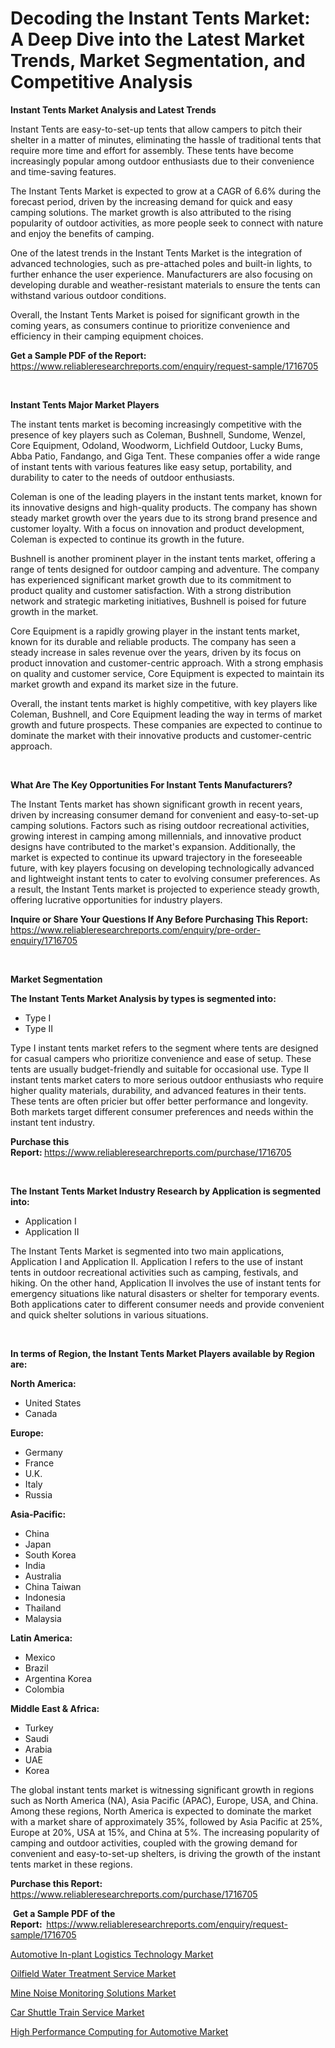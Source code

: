 <p><h1>Decoding the Instant Tents Market: A Deep Dive into the Latest Market Trends, Market Segmentation, and Competitive Analysis</h1></p><p><strong>Instant Tents Market Analysis and Latest Trends</strong></p>
<p><p>Instant Tents are easy-to-set-up tents that allow campers to pitch their shelter in a matter of minutes, eliminating the hassle of traditional tents that require more time and effort for assembly. These tents have become increasingly popular among outdoor enthusiasts due to their convenience and time-saving features.</p><p>The Instant Tents Market is expected to grow at a CAGR of 6.6% during the forecast period, driven by the increasing demand for quick and easy camping solutions. The market growth is also attributed to the rising popularity of outdoor activities, as more people seek to connect with nature and enjoy the benefits of camping.</p><p>One of the latest trends in the Instant Tents Market is the integration of advanced technologies, such as pre-attached poles and built-in lights, to further enhance the user experience. Manufacturers are also focusing on developing durable and weather-resistant materials to ensure the tents can withstand various outdoor conditions.</p><p>Overall, the Instant Tents Market is poised for significant growth in the coming years, as consumers continue to prioritize convenience and efficiency in their camping equipment choices.</p></p>
<p><strong>Get a Sample PDF of the Report:&nbsp;</strong> <a href="https://www.reliableresearchreports.com/enquiry/request-sample/1716705">https://www.reliableresearchreports.com/enquiry/request-sample/1716705</a></p>
<p>&nbsp;</p>
<p><strong>Instant Tents Major Market Players</strong></p>
<p><p>The instant tents market is becoming increasingly competitive with the presence of key players such as Coleman, Bushnell, Sundome, Wenzel, Core Equipment, Odoland, Woodworm, Lichfield Outdoor, Lucky Bums, Abba Patio, Fandango, and Giga Tent. These companies offer a wide range of instant tents with various features like easy setup, portability, and durability to cater to the needs of outdoor enthusiasts.</p><p>Coleman is one of the leading players in the instant tents market, known for its innovative designs and high-quality products. The company has shown steady market growth over the years due to its strong brand presence and customer loyalty. With a focus on innovation and product development, Coleman is expected to continue its growth in the future.</p><p>Bushnell is another prominent player in the instant tents market, offering a range of tents designed for outdoor camping and adventure. The company has experienced significant market growth due to its commitment to product quality and customer satisfaction. With a strong distribution network and strategic marketing initiatives, Bushnell is poised for future growth in the market.</p><p>Core Equipment is a rapidly growing player in the instant tents market, known for its durable and reliable products. The company has seen a steady increase in sales revenue over the years, driven by its focus on product innovation and customer-centric approach. With a strong emphasis on quality and customer service, Core Equipment is expected to maintain its market growth and expand its market size in the future.</p><p>Overall, the instant tents market is highly competitive, with key players like Coleman, Bushnell, and Core Equipment leading the way in terms of market growth and future prospects. These companies are expected to continue to dominate the market with their innovative products and customer-centric approach.</p></p>
<p>&nbsp;</p>
<p><strong>What Are The Key Opportunities For Instant Tents Manufacturers?</strong></p>
<p><p>The Instant Tents market has shown significant growth in recent years, driven by increasing consumer demand for convenient and easy-to-set-up camping solutions. Factors such as rising outdoor recreational activities, growing interest in camping among millennials, and innovative product designs have contributed to the market's expansion. Additionally, the market is expected to continue its upward trajectory in the foreseeable future, with key players focusing on developing technologically advanced and lightweight instant tents to cater to evolving consumer preferences. As a result, the Instant Tents market is projected to experience steady growth, offering lucrative opportunities for industry players.</p></p>
<p><strong>Inquire or Share Your Questions If Any Before Purchasing This Report:</strong> <a href="https://www.reliableresearchreports.com/enquiry/pre-order-enquiry/1716705">https://www.reliableresearchreports.com/enquiry/pre-order-enquiry/1716705</a></p>
<p>&nbsp;</p>
<p><strong>Market Segmentation</strong></p>
<p><strong>The Instant Tents Market Analysis by types is segmented into:</strong></p>
<p><ul><li>Type I</li><li>Type II</li></ul></p>
<p><p>Type I instant tents market refers to the segment where tents are designed for casual campers who prioritize convenience and ease of setup. These tents are usually budget-friendly and suitable for occasional use. Type II instant tents market caters to more serious outdoor enthusiasts who require higher quality materials, durability, and advanced features in their tents. These tents are often pricier but offer better performance and longevity. Both markets target different consumer preferences and needs within the instant tent industry.</p></p>
<p><strong>Purchase this Report:&nbsp;</strong><a href="https://www.reliableresearchreports.com/purchase/1716705">https://www.reliableresearchreports.com/purchase/1716705</a></p>
<p>&nbsp;</p>
<p><strong>The Instant Tents Market Industry Research by Application is segmented into:</strong></p>
<p><ul><li>Application I</li><li>Application II</li></ul></p>
<p><p>The Instant Tents Market is segmented into two main applications, Application I and Application II. Application I refers to the use of instant tents in outdoor recreational activities such as camping, festivals, and hiking. On the other hand, Application II involves the use of instant tents for emergency situations like natural disasters or shelter for temporary events. Both applications cater to different consumer needs and provide convenient and quick shelter solutions in various situations.</p></p>
<p>&nbsp;</p>
<p><strong>In terms of Region, the Instant Tents Market Players available by Region are:</strong></p>
<p>
    <p> <strong> North America: </strong>
        <ul>
            <li>United States</li>
            <li>Canada</li>
        </ul>
        </p> 
    <p> <strong> Europe: </strong>
        <ul>
            <li>Germany</li>
            <li>France</li>
            <li>U.K.</li>
            <li>Italy</li>
            <li>Russia</li>
        </ul>
        </p> 
    <p> <strong> Asia-Pacific: </strong>
        <ul>
            <li>China</li>
            <li>Japan</li>
            <li>South Korea</li>
            <li>India</li>
            <li>Australia</li>
            <li>China Taiwan</li>
            <li>Indonesia</li>
            <li>Thailand</li>
            <li>Malaysia</li>
        </ul>
        </p> 
    <p> <strong> Latin America: </strong>
        <ul>
            <li>Mexico</li>
            <li>Brazil</li>
            <li>Argentina Korea</li>
            <li>Colombia</li>
        </ul>
        </p> 
    <p> <strong> Middle East & Africa: </strong>
        <ul>
            <li>Turkey</li>
            <li>Saudi</li>
            <li>Arabia</li>
            <li>UAE</li>
            <li>Korea</li>
        </ul>
    </p>
    </p>
<p><p>The global instant tents market is witnessing significant growth in regions such as North America (NA), Asia Pacific (APAC), Europe, USA, and China. Among these regions, North America is expected to dominate the market with a market share of approximately 35%, followed by Asia Pacific at 25%, Europe at 20%, USA at 15%, and China at 5%. The increasing popularity of camping and outdoor activities, coupled with the growing demand for convenient and easy-to-set-up shelters, is driving the growth of the instant tents market in these regions.</p></p>
<p><strong>Purchase this Report: </strong><a href="https://www.reliableresearchreports.com/purchase/1716705">https://www.reliableresearchreports.com/purchase/1716705</a></p>
<p>&nbsp;<strong>Get a Sample PDF of the Report:&nbsp;&nbsp;</strong><a href="https://www.reliableresearchreports.com/enquiry/request-sample/1716705">https://www.reliableresearchreports.com/enquiry/request-sample/1716705</a></p>
<p><strong></strong></p>
<p><p><a href="https://medium.com/@seansandoval1935/automotive-in-plant-logistics-technology-market-trends-forecast-and-competitive-analysis-to-2031-0e8d5c70185c">Automotive In-plant Logistics Technology Market</a></p><p><a href="https://medium.com/@seansandoval1935/oilfield-water-treatment-service-market-analysis-its-cagr-market-segmentation-and-global-industry-fd1318449ad2">Oilfield Water Treatment Service Market</a></p><p><a href="https://medium.com/@seansandoval1935/mine-noise-monitoring-solutions-market-comprehensive-assessment-by-type-application-and-1c51776ab6b2">Mine Noise Monitoring Solutions Market</a></p><p><a href="https://medium.com/@seansandoval1935/car-shuttle-train-service-market-size-and-market-trends-complete-industry-overview-2024-to-2031-a79346252029">Car Shuttle Train Service Market</a></p><p><a href="https://medium.com/@seansandoval1935/analyzing-high-performance-computing-for-automotive-market-global-industry-perspective-and-31b6a9572e2e">High Performance Computing for Automotive Market</a></p></p>